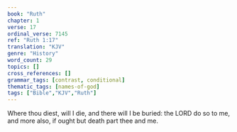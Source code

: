 ```yaml
---
book: "Ruth"
chapter: 1
verse: 17
ordinal_verse: 7145
ref: "Ruth 1:17"
translation: "KJV"
genre: "History"
word_count: 29
topics: []
cross_references: []
grammar_tags: [contrast, conditional]
thematic_tags: [names-of-god]
tags: ["Bible","KJV","Ruth"]
---
```

Where thou diest, will I die, and there will I be buried: the LORD do so to me, and more also, if ought but death part thee and me.
